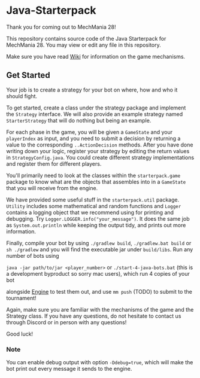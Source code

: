 # Java-Starterpack
Thank you for coming out to MechMania 28!

This repository contains source code of the Java Starterpack for MechMania 28. You may view or edit any file in this repository.

Make sure you have read [Wiki](https://github.com/MechMania-28/Wiki) for information on the game mechanisms.

## Get Started
Your job is to create a strategy for your bot on where, how and who it should fight. 

To get started, create a class under the strategy package and implement the `Strategy` interface. We will also provide an example strategy named `StarterStrategy` that will do nothing but being an example.

For each phase in the game, you will be given a `GameState` and your `playerIndex` as input, and you need to submit a decision by returning a value to the corresponding `..ActionDecision` methods. After you have done writing down your logic, register your strategy by editing the return values in `StrategyConfig.java`. You could create different strategy implementations and register them for different players.

You'll primarily need to look at the classes within the `starterpack.game` package to know what are the objects that assembles into in a `GameState` that you will receive from the engine. 

We have provided some useful stuff in the `starterpack.util` package. `Utility` includes some mathematical and random functions and `Logger` contains a logging object that we recommend using for printing and debugging. Try `Logger.LOGGER.info("your_message")`. It does the same job as `System.out.println` while keeping the output tidy, and prints out more information.

Finally, compile your bot by using `./gradlew build`, `./gradlew.bat build` or `sh ./gradlew` and you will find the executable jar under `build/libs`. Run any number of bots using

`java -jar path/to/jar <player_number>` or `./start-4-java-bots.bat` (this is a development byproduct so sorry mac users), which run 4 copies of your bot

alongside [Engine](https://github.com/MechMania-28/Engine) to test them out, and use `mm push` (TODO) to submit to the tournament!

Again, make sure you are familiar with the mechanisms of the game and the Strategy class. If you have any questions, do not hesitate to contact us through Discord or in person with any questions!

Good luck!

### Note
You can enable debug output with option `-Ddebug=true`, which will make the bot print out every message it sends to the engine.
